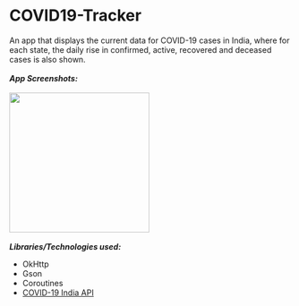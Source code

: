 # COVID19-Tracker
An app that displays the current data for COVID-19 cases in India, where for each state, the daily rise in confirmed, active, recovered and deceased cases is also shown. 
<br> <br>
**_App Screenshots:_**
<br><br>
<img src = "https://user-images.githubusercontent.com/72163887/123220101-3f56fa80-d4eb-11eb-8889-e4fe563edba4.jpeg" width = "250px">
<br><br>
**_Libraries/Technologies used:_**
- OkHttp
- Gson
- Coroutines
- <a href="https://api.covid19india.org/data.json">COVID-19 India API</a>
